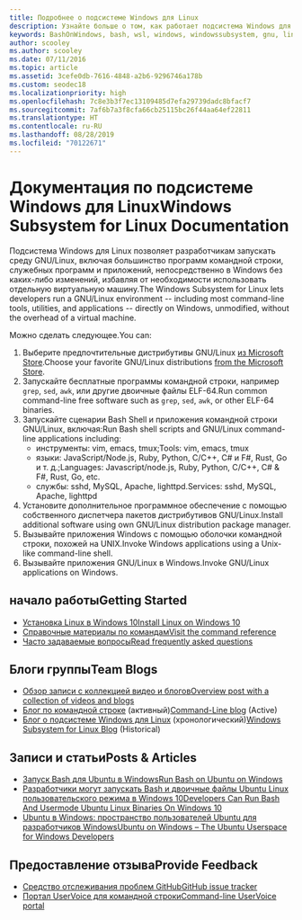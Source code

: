 ```yaml
---
title: Подробнее о подсистеме Windows для Linux
description: Узнайте больше о том, как работает подсистема Windows для Linux.
keywords: BashOnWindows, bash, wsl, windows, windowssubsystem, gnu, linux
author: scooley
ms.author: scooley
ms.date: 07/11/2016
ms.topic: article
ms.assetid: 3cefe0db-7616-4848-a2b6-9296746a178b
ms.custom: seodec18
ms.localizationpriority: high
ms.openlocfilehash: 7c8e3b3f7ec13109485d7efa29739dadc8bfacf7
ms.sourcegitcommit: 7af6b7a3f8cfa66cb25115bc26f44aa64ef22811
ms.translationtype: HT
ms.contentlocale: ru-RU
ms.lasthandoff: 08/28/2019
ms.locfileid: "70122671"
---
```

# <a name="windows-subsystem-for-linux-documentation"></a><span data-ttu-id="97560-104">Документация по подсистеме Windows для Linux</span><span class="sxs-lookup"><span data-stu-id="97560-104">Windows Subsystem for Linux Documentation</span></span>

<span data-ttu-id="97560-105">Подсистема Windows для Linux позволяет разработчикам запускать среду GNU/Linux, включая большинство программ командной строки, служебных программ и приложений, непосредственно в Windows без каких-либо изменений, избавляя от необходимости использовать отдельную виртуальную машину.</span><span class="sxs-lookup"><span data-stu-id="97560-105">The Windows Subsystem for Linux lets developers run a GNU/Linux environment -- including most command-line tools, utilities, and applications -- directly on Windows, unmodified, without the overhead of a virtual machine.</span></span>  

<span data-ttu-id="97560-106">Можно сделать следующее.</span><span class="sxs-lookup"><span data-stu-id="97560-106">You can:</span></span>

1. <span data-ttu-id="97560-107">Выберите предпочтительные дистрибутивы GNU/Linux [из Microsoft Store](https://aka.ms/wslstore).</span><span class="sxs-lookup"><span data-stu-id="97560-107">Choose your favorite GNU/Linux distributions [from the Microsoft Store](https://aka.ms/wslstore).</span></span>
1. <span data-ttu-id="97560-108">Запускайте бесплатные программы командной строки, например `grep`, `sed`, `awk`, или другие двоичные файлы ELF-64.</span><span class="sxs-lookup"><span data-stu-id="97560-108">Run common command-line free software such as `grep`, `sed`, `awk`, or other ELF-64 binaries.</span></span> 
1. <span data-ttu-id="97560-109">Запускайте сценарии Bash Shell и приложения командной строки GNU/Linux, включая:</span><span class="sxs-lookup"><span data-stu-id="97560-109">Run Bash shell scripts and GNU/Linux command-line applications including:</span></span>  
    * <span data-ttu-id="97560-110">инструменты: vim, emacs, tmux;</span><span class="sxs-lookup"><span data-stu-id="97560-110">Tools: vim, emacs, tmux</span></span>
    * <span data-ttu-id="97560-111">языки: JavaScript/Node.js, Ruby, Python, C/C++, C# и F#, Rust, Go и т. д.;</span><span class="sxs-lookup"><span data-stu-id="97560-111">Languages: Javascript/node.js, Ruby, Python, C/C++, C# & F#, Rust, Go, etc.</span></span>
    * <span data-ttu-id="97560-112">службы: sshd, MySQL, Apache, lighttpd.</span><span class="sxs-lookup"><span data-stu-id="97560-112">Services: sshd, MySQL, Apache, lighttpd</span></span>
1. <span data-ttu-id="97560-113">Установите дополнительное программное обеспечение с помощью собственного диспетчера пакетов дистрибутивов GNU/Linux.</span><span class="sxs-lookup"><span data-stu-id="97560-113">Install additional software using own GNU/Linux distribution package manager.</span></span>
1. <span data-ttu-id="97560-114">Вызывайте приложения Windows с помощью оболочки командной строки, похожей на UNIX.</span><span class="sxs-lookup"><span data-stu-id="97560-114">Invoke Windows applications using a Unix-like command-line shell.</span></span>
1. <span data-ttu-id="97560-115">Вызывайте приложения GNU/Linux в Windows.</span><span class="sxs-lookup"><span data-stu-id="97560-115">Invoke GNU/Linux applications on Windows.</span></span>

## <a name="getting-started"></a><span data-ttu-id="97560-116">начало работы</span><span class="sxs-lookup"><span data-stu-id="97560-116">Getting Started</span></span>

* [<span data-ttu-id="97560-117">Установка Linux в Windows 10</span><span class="sxs-lookup"><span data-stu-id="97560-117">Install Linux on Windows 10</span></span>](install-win10.md)
* [<span data-ttu-id="97560-118">Справочные материалы по командам</span><span class="sxs-lookup"><span data-stu-id="97560-118">Visit the command reference</span></span>](reference.md)
* [<span data-ttu-id="97560-119">Часто задаваемые вопросы</span><span class="sxs-lookup"><span data-stu-id="97560-119">Read frequently asked questions</span></span>](faq.md)

## <a name="team-blogs"></a><span data-ttu-id="97560-120">Блоги группы</span><span class="sxs-lookup"><span data-stu-id="97560-120">Team Blogs</span></span>
*  [<span data-ttu-id="97560-121">Обзор записи с коллекцией видео и блогов</span><span class="sxs-lookup"><span data-stu-id="97560-121">Overview post with a collection of videos and blogs</span></span>](https://blogs.msdn.microsoft.com/commandline/learn-about-windows-console-and-windows-subsystem-for-linux-wsl/)
* <span data-ttu-id="97560-122">[Блог по командной строке](https://blogs.msdn.microsoft.com/commandline/) (активный)</span><span class="sxs-lookup"><span data-stu-id="97560-122">[Command-Line blog](https://blogs.msdn.microsoft.com/commandline/) (Active)</span></span>
* <span data-ttu-id="97560-123">[Блог о подсистеме Windows для Linux](https://blogs.msdn.microsoft.com/wsl/) (хронологический)</span><span class="sxs-lookup"><span data-stu-id="97560-123">[Windows Subsystem for Linux Blog](https://blogs.msdn.microsoft.com/wsl/) (Historical)</span></span>

## <a name="posts--articles"></a><span data-ttu-id="97560-124">Записи и статьи</span><span class="sxs-lookup"><span data-stu-id="97560-124">Posts & Articles</span></span>
* [<span data-ttu-id="97560-125">Запуск Bash для Ubuntu в Windows</span><span class="sxs-lookup"><span data-stu-id="97560-125">Run Bash on Ubuntu on Windows</span></span>](https://blogs.windows.com/buildingapps/2016/03/30/run-bash-on-ubuntu-on-windows/)
* [<span data-ttu-id="97560-126">Разработчики могут запускать Bash и двоичные файлы Ubuntu Linux пользовательского режима в Windows 10</span><span class="sxs-lookup"><span data-stu-id="97560-126">Developers Can Run Bash And Usermode Ubuntu Linux Binaries On Windows 10</span></span>](https://www.hanselman.com/blog/DevelopersCanRunBashShellAndUsermodeUbuntuLinuxBinariesOnWindows10.aspx)
* [<span data-ttu-id="97560-127">Ubuntu в Windows: пространство пользователей Ubuntu для разработчиков Windows</span><span class="sxs-lookup"><span data-stu-id="97560-127">Ubuntu on Windows – The Ubuntu Userspace for Windows Developers</span></span>](https://insights.ubuntu.com/2016/03/30/ubuntu-on-windows-the-ubuntu-userspace-for-windows-developers/) 

## <a name="provide-feedback"></a><span data-ttu-id="97560-128">Предоставление отзыва</span><span class="sxs-lookup"><span data-stu-id="97560-128">Provide Feedback</span></span>
* [<span data-ttu-id="97560-129">Средство отслеживания проблем GitHub</span><span class="sxs-lookup"><span data-stu-id="97560-129">GitHub issue tracker</span></span>](https://github.com/Microsoft/BashOnWindows/issues)
* [<span data-ttu-id="97560-130">Портал UserVoice для командной строки</span><span class="sxs-lookup"><span data-stu-id="97560-130">Command-line UserVoice portal</span></span>](https://wpdev.uservoice.com/forums/266908-command-prompt-console-bash-on-ubuntu-on-windo/category/161892-bash)
